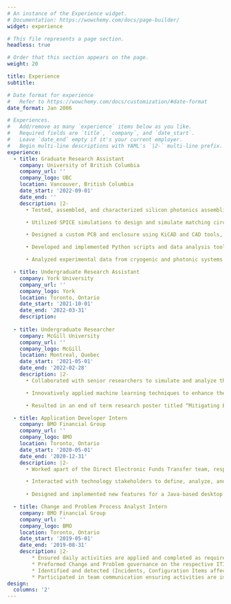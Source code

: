 ```yaml
---
# An instance of the Experience widget.
# Documentation: https://wowchemy.com/docs/page-builder/
widget: experience

# This file represents a page section.
headless: true

# Order that this section appears on the page.
weight: 20

title: Experience
subtitle:

# Date format for experience
#   Refer to https://wowchemy.com/docs/customization/#date-format
date_format: Jan 2006

# Experiences.
#   Add/remove as many `experience` items below as you like.
#   Required fields are `title`, `company`, and `date_start`.
#   Leave `date_end` empty if it's your current employer.
#   Begin multi-line descriptions with YAML's `|2-` multi-line prefix.
experience:
  - title: Graduate Research Assistant
    company: University of British Columbia
    company_url: ''
    company_logo: UBC
    location: Vancouver, British Columbia
    date_start: '2022-09-01'
    date_end: ''
    description: |2-
      •	Tested, assembled, and characterized silicon photonics assemblies with photonic and electrical wire bonds, enabling their operation and testing at cryogenic temperatures.

      •	Utilized SPICE simulations to design and simulate matching circuits for microwave-to-optical conversion systems, optimizing signal transfer and response in cryogenic environments.

      •	Designed a custom PCB and enclosure using KiCAD and CAD tools, tailored for experimental setups involving silicon photonics and microwave circuits.

      •	Developed and implemented Python scripts and data analysis tools using Jupyter Notebook to automate complex experimental procedures, enhancing data collection efficiency and accuracy while streamlining the interpretation of experimental results.

      •	Analyzed experimental data from cryogenic and photonic systems to identify trends, optimize procedures, and inform decision-making on subsequent experiments using Python packages such as NumPy and matplotlib.

  - title: Undergraduate Research Assistant
    company: York University
    company_url: ''
    company_logo: York
    location: Toronto, Ontario
    date_start: '2021-10-01'
    date_end: '2022-03-31'
    description:
    
  - title: Undergraduate Researcher
    company: McGill University
    company_url: ''
    company_logo: McGill
    location: Montreal, Quebec
    date_start: '2021-05-01'
    date_end: '2022-02-28'
    description: |2-
      •	Collaborated with senior researchers to simulate and analyze the impact of noise in Optical Neural Networks (ONNs) using the Python library Neuroptica.

      •	Innovatively applied machine learning techniques to enhance the accuracy of multi-layered models on the MNIST dataset, highlighting the superior effectiveness of the Diamond mesh compared to other configurations. 

      •	Resulted in an end of term research poster titled “Mitigating Errors in Optical Neural Networks During Training”.

  - title: Application Developer Intern
    company: BMO Financial Group
    company_url: ''
    company_logo: BMO
    location: Toronto, Ontario
    date_start: '2020-05-01'
    date_end: '2020-12-31'
    description: |2-
      •	Worked apart of the Direct Electronic Funds Transfer team, responsible for low value high volume payments of corporate clients.

      •	Interacted with technology stakeholders to define, analyze, and deliver requirements that reflect the needs of both the business and end-customers.
      
      •	Designed and implemented new features for a Java-based desktop application managing users and permissions on a mainframe, while collaborating with quality assurance to conduct thorough regression testing on electronic funds system upgrades, ensuring software reliability and robustness.

  - title: Change and Problem Process Analyst Intern
    company: BMO Financial Group
    company_url: ''
    company_logo: BMO
    location: Toronto, Ontario
    date_start: '2019-05-01'
    date_end: '2019-08-31'
    description: |2-
        * Ensured daily activities are applied and completed as required by the BMO ITIL Process with the use of ServiceNow.
        * Preformed Change and Problem governance on the respective ITIL Processes to ensure performance, compliance, value and quality.
        * Identified and detected (Incidents, Configuration Items affected, Changes, Problems and Conflicts) to reduce the impact to customer service.
        * Participated in team communication ensuring activities are implemented according to ITIL Process Standards.
design:
  columns: '2'
---
```

